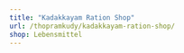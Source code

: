 ```yaml
---
title: "Kadakkayam Ration Shop"
url: /thopramkudy/kadakkayam-ration-shop/
shop: Lebensmittel
---
```

